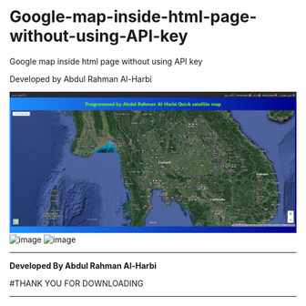 # Google-map-inside-html-page-without-using-API-key
Google map inside html page without using API key

Developed by Abdul Rahman Al-Harbi

![image](https://github.com/Abutamim3/Google-map-inside-html-page-without-using-API-key/blob/main/1444-10-26_04h44_53.png)
![image](https://ahmedwagih.files.wordpress.com/2008/09/091008-1704-1.png)
![image](https://www.almrsal.com/wp-content/uploads/2021/03/Screen-Shot-2020-04-28-at-10.48.37-AM.png)



*******************************************************



**Developed By  Abdul Rahman Al-Harbi**



#THANK YOU FOR DOWNLOADING

*******************************************************
